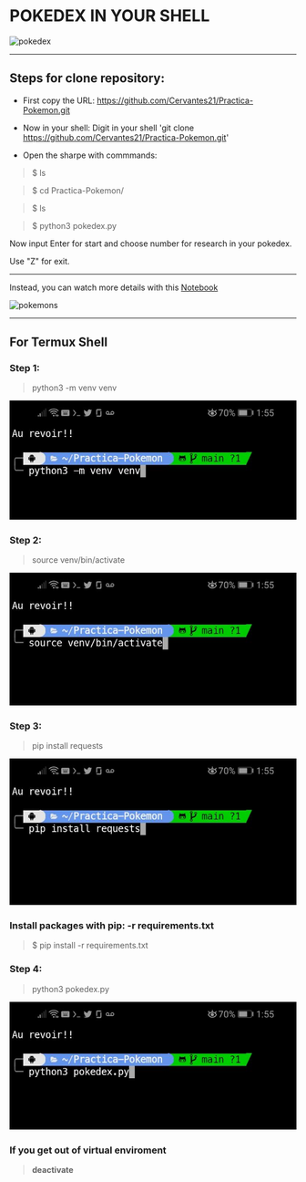 # POKEDEX IN YOUR SHELL

![pokedex](https://imgs.search.brave.com/E-VFZ0vCuBzFxnKl7X-VsFoi55WKvOygFT2nvHJD_PE/rs:fit:1200:630:1/g:ce/aHR0cHM6Ly9saDMu/Z29vZ2xldXNlcmNv/bnRlbnQuY29tL3By/b3h5L3IxRzlhZ2Iz/ZkFVT0hDN19mc3Vk/VTlWakNiU0F2RndB/ZkwtQXhoMFY2bkhQ/MkZuVFNOVXo3S0s3/SEFuTVY0cjRXYU9K/N2hnUGVzUVNLTTdm/S182Vnp6MUdXdW1K/TURsdW11dDg0THlU/XzFHd2tvd3c9dzEy/MDAtaDYzMC1wLWst/bm8tbnU)

---
## Steps for clone repository:

* First copy the URL:
https://github.com/Cervantes21/Practica-Pokemon.git

* Now in your shell: 
Digit in your shell 'git clone https://github.com/Cervantes21/Practica-Pokemon.git'

* Open the sharpe with commmands:


> $ ls

> $ cd Practica-Pokemon/

> $ ls

> $ python3 pokedex.py



Now input Enter for start
and choose number for research in your pokedex.

Use "Z" for exit.

---

Instead, you can watch more details with this [Notebook](https://github.com/Cervantes21/Practica-Pokemon/blob/main/Practica_de_tabulacion_de_datos_pokemon.ipynb)

![pokemons](https://imgs.search.brave.com/Mbq4_ZNbUysTRFLqtaAJjlIoTf1h-vqaqG6dOjneY5s/rs:fit:1200:628:1/g:ce/aHR0cHM6Ly9pbWdp/eC5yYW5rZXIuY29t/L2xpc3Rfb2dfaW1n/Lzg2LzE3MDQ2MzYv/b3JpZ2luYWwvYmVz/dC1maWdodGluZy1w/b2tlbW9uLXUxP2Zt/PXBqcGcmcT04MA)

---

## For Termux Shell

### Step 1:

> python3 -m venv venv

![step1](./raw/step1.jpeg)
### Step 2:

> source venv/bin/activate

![Step2](./raw/step2.jpeg)

### Step 3:

> pip install requests

![step3](./raw/step3.jpeg)

### **Install packages with pip: -r requirements.txt**

> $ pip install -r requirements.txt
 
### Step 4:

> python3 pokedex.py

![step4](./raw/step4.jpeg)

### If you get out of virtual enviroment

> **deactivate**
